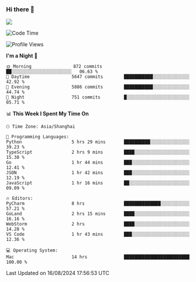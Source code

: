 ### Hi there 👋

<!--
**JJAYCHEN1e/jjaychen1e** is a ✨ _special_ ✨ repository because its `README.md` (this file) appears on your GitHub profile.

Here are some ideas to get you started:

- 🔭 I’m currently working on ...
- 🌱 I’m currently learning ...
- 👯 I’m looking to collaborate on ...
- 🤔 I’m looking for help with ...
- 💬 Ask me about ...
- 📫 How to reach me: ...
- 😄 Pronouns: ...
- ⚡ Fun fact: ...
-->

[![](https://github-readme-stats.vercel.app/api?username=jjaychen1e&show_icons=true)](https://github.com/jjaychen1e/github-readme-stats?count_private=true)

<!--START_SECTION:waka-->
![Code Time](http://img.shields.io/badge/Code%20Time-1%2C345%20hrs%2036%20mins-blue)

![Profile Views](http://img.shields.io/badge/Profile%20Views-0-blue)

**I'm a Night 🦉** 

```text
🌞 Morning                872 commits         ██░░░░░░░░░░░░░░░░░░░░░░░   06.63 % 
🌆 Daytime                5647 commits        ███████████░░░░░░░░░░░░░░   42.92 % 
🌃 Evening                5886 commits        ███████████░░░░░░░░░░░░░░   44.74 % 
🌙 Night                  751 commits         █░░░░░░░░░░░░░░░░░░░░░░░░   05.71 % 
```


📊 **This Week I Spent My Time On** 

```text
🕑︎ Time Zone: Asia/Shanghai

💬 Programming Languages: 
Python                   5 hrs 29 mins       ██████████░░░░░░░░░░░░░░░   39.23 % 
TypeScript               2 hrs 9 mins        ████░░░░░░░░░░░░░░░░░░░░░   15.38 % 
Go                       1 hr 44 mins        ███░░░░░░░░░░░░░░░░░░░░░░   12.41 % 
JSON                     1 hr 42 mins        ███░░░░░░░░░░░░░░░░░░░░░░   12.19 % 
JavaScript               1 hr 16 mins        ██░░░░░░░░░░░░░░░░░░░░░░░   09.09 % 

🔥 Editors: 
PyCharm                  8 hrs               ██████████████░░░░░░░░░░░   57.21 % 
GoLand                   2 hrs 15 mins       ████░░░░░░░░░░░░░░░░░░░░░   16.16 % 
WebStorm                 2 hrs               ████░░░░░░░░░░░░░░░░░░░░░   14.28 % 
VS Code                  1 hr 43 mins        ███░░░░░░░░░░░░░░░░░░░░░░   12.36 % 

💻 Operating System: 
Mac                      14 hrs              █████████████████████████   100.00 % 
```


 Last Updated on 16/08/2024 17:56:53 UTC
<!--END_SECTION:waka-->
